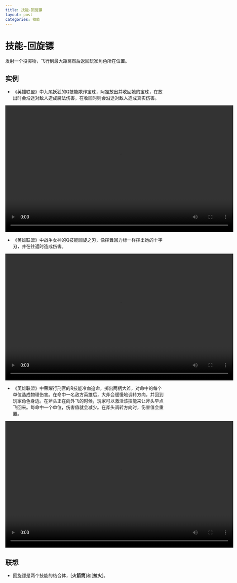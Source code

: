 ```yaml
---
title: 技能-回旋镖
layout: post
categories: 技能
---
```


# 技能-回旋镖
发射一个投掷物，飞行到最大距离然后返回玩家角色所在位置。

## 实例

- 《英雄联盟》中九尾妖狐的Q技能欺诈宝珠，阿狸放出并收回她的宝珠，在放出时会沿途对敌人造成魔法伤害，在收回时则会沿途对敌人造成真实伤害。

<video width="720" height="400" controls>
    <source src="{{ site.url }}/videos/回旋镖-九尾妖狐-阿璃-Q.webm" type="video/webm">
</video>

- 《英雄联盟》中战争女神的Q技能回旋之刃，像挥舞回力标一样挥出她的十字刃，并在往返时造成伤害。

<video width="720" height="400" controls>
    <source src="{{ site.url }}/videos/回旋镖-战争女神-希维尔-Q.webm" type="video/webm">
</video>

- 《英雄联盟》中荣耀行刑官的R技能冷血追命，掷出两柄大斧，对命中的每个单位造成物理伤害。在命中一名敌方英雄后，大斧会缓慢地调转方向，并回到玩家角色身边。在斧头正在向外飞的时候，玩家可以激活该技能来让斧头早点飞回来。每命中一个单位，伤害值就会减少。在斧头调转方向时，伤害值会重置。

<video width="720" height="400" controls>
    <source src="{{ site.url }}/videos/回旋镖-荣耀行刑官-达瑞文-R.webm" type="video/webm">
</video>

## 联想
- 回旋镖是两个技能的结合体，[**火箭筒**]和[**拉火**]。